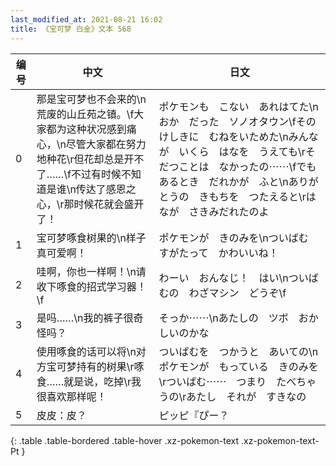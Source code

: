 ```yaml
---
last_modified_at: 2021-08-21 16:02
title: 《宝可梦 白金》文本 568
---
```

| 编号 | 中文 | 日文 |
| ---- | ---- | ---- |
| 0 | 那是宝可梦也不会来的\n荒废的山丘苑之镇。\f大家都为这种状况感到痛心，\n尽管大家都在努力地种花\r但花却总是开不了……\f不过有时候不知道是谁\n传达了感恩之心，\r那时候花就会盛开了！ | ポケモンも　こない　あれはてた\nおか　だった　ソノオタウン\fその　けしきに　むねをいためた\nみんなが　いくら　はなを　うえても\rそだつことは　なかったの⋯⋯\fでも　あるとき　だれかが　ふと\nありがとうの　きもちを　つたえると\rはなが　さきみだれたのよ |
| 1 | 宝可梦啄食树果的\n样子真可爱啊！ | ポケモンが　きのみを\nついばむ　すがたって　かわいいね！ |
| 2 | 哇啊，你也一样啊！\n请收下啄食的招式学习器！\f | わーい　おんなじ！　はい\nついばむの　わざマシン　どうぞ\f |
| 3 | 是吗……\n我的裤子很奇怪吗？ | そっか⋯⋯\nあたしの　ツボ　おかしいのかな |
| 4 | 使用啄食的话可以将\n对方宝可梦持有的树果\r啄食……就是说，吃掉\r我很喜欢那样呢！ | ついばむを　つかうと　あいての\nポケモンが　もっている　きのみを\rついばむ⋯⋯　つまり　たべちゃうの\rあたし　それが　すきなの |
| 5 | 皮皮：皮？ | ピッピ『ぴー？ |
{: .table .table-bordered .table-hover .xz-pokemon-text .xz-pokemon-text-Pt }